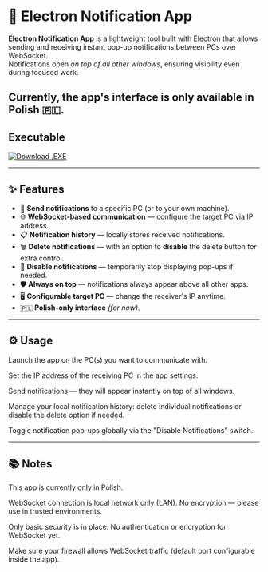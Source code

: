 # 📢 Electron Notification App

**Electron Notification App** is a lightweight tool built with Electron that allows sending and receiving instant pop-up notifications between PCs over WebSocket.  
Notifications open *on top of all other windows*, ensuring visibility even during focused work.

Currently, the app's interface is **only available in Polish** 🇵🇱.
---

## Executable

[![Download .EXE](https://img.shields.io/badge/Download-.EXE-blue?style=for-the-badge&logo=windows)](https://github.com/DaedalusHatak/Electron-Notification-App/releases/latest/download/Powiadomienia.Electron.Setup.1.0.0.exe)


---

## ✨ Features

- 🔔 **Send notifications** to a specific PC (or to your own machine).
- 🌐 **WebSocket-based communication** — configure the target PC via IP address.
- 📋 **Notification history** — locally stores received notifications.
- 🗑️ **Delete notifications** — with an option to **disable** the delete button for extra control.
- 📴 **Disable notifications** — temporarily stop displaying pop-ups if needed.
- 🛡️ **Always on top** — notifications always appear above all other apps.
- 🖥️ **Configurable target PC** — change the receiver's IP anytime.
- 🇵🇱 **Polish-only interface** *(for now)*.

---

## ⚙️ Usage
Launch the app on the PC(s) you want to communicate with.

Set the IP address of the receiving PC in the app settings.

Send notifications — they will appear instantly on top of all windows.

Manage your local notification history: delete individual notifications or disable the delete option if needed.

Toggle notification pop-ups globally via the "Disable Notifications" switch.

---

## 📚 Notes
This app is currently only in Polish.

WebSocket connection is local network only (LAN). No encryption — please use in trusted environments.

Only basic security is in place. No authentication or encryption for WebSocket yet.

Make sure your firewall allows WebSocket traffic (default port configurable inside the app).
